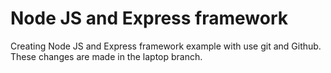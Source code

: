 # Node JS and Express framework

Creating Node JS and Express framework example with use git and Github.
These changes are made in the laptop branch.
